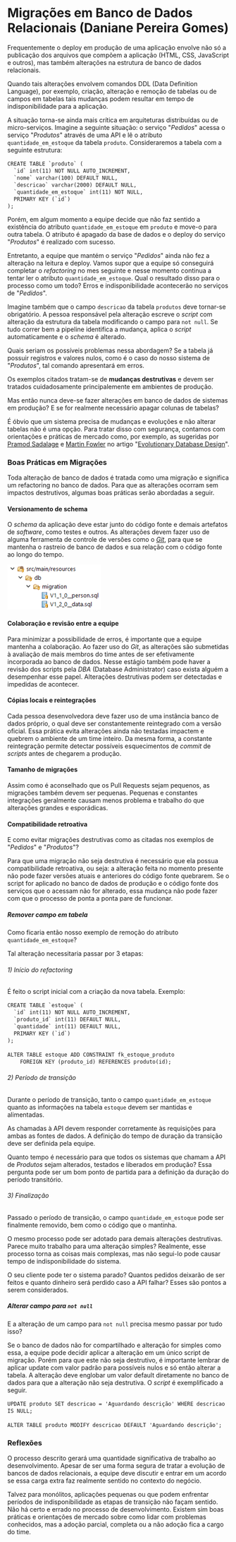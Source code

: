 # Migrações em Banco de Dados Relacionais (Daniane Pereira Gomes)

Frequentemente o deploy em produção de uma aplicação envolve não só a publicação dos arquivos que compõem a aplicação (HTML, CSS, JavaScript e outros), mas também alterações na estrutura de banco de dados relacionais.

Quando tais alterações envolvem comandos DDL (Data Definition Language), por exemplo, criação, alteração e remoção de tabelas ou de campos em tabelas tais mudanças podem resultar em tempo de indisponibilidade para a aplicação.

A situação torna-se ainda mais crítica em arquiteturas distribuídas ou de micro-serviços. Imagine a seguinte situação: o serviço "*Pedidos*" acessa o serviço "*Produtos*" através de uma API e lê o atributo ```quantidade_em_estoque``` da tabela ```produto```.  Consideraremos a tabela com a seguinte estrutura:

```
CREATE TABLE `produto` (
  `id` int(11) NOT NULL AUTO_INCREMENT,
  `nome` varchar(100) DEFAULT NULL,
  `descricao` varchar(2000) DEFAULT NULL,
  `quantidade_em_estoque` int(11) NOT NULL,
  PRIMARY KEY (`id`)
);
```

Porém, em algum momento a equipe decide que não faz sentido a existência do atributo ```quantidade_em_estoque``` em ```produto``` e move-o para outra tabela. O atributo é apagado da base de dados e o deploy do serviço "*Produtos*" é realizado com sucesso. 

Entretanto, a equipe que mantém o serviço "*Pedidos*" ainda não fez a alteração na leitura e deploy. Vamos supor que a equipe só conseguirá completar o *refactoring* no mes seguinte e nesse momento continua a tentar ler o atributo ```quantidade_em_estoque```. Qual o resultado disso para o processo como um todo? Erros e indisponibilidade acontecerão no serviços de "*Pedidos*".

Imagine também que o campo ```descricao``` da tabela ```produtos``` deve tornar-se obrigatório.  A pessoa responsável pela alteração escreve o *script* com alteração da estrutura da tabela modificando o campo para ```not null```. Se tudo correr bem a pipeline identifica a mudança, aplica o *script* automaticamente e o *schema* é alterado. 

Quais seriam os possíveis problemas nessa abordagem? Se a tabela já possuir registros e valores nulos, como é o caso do nosso sistema de "*Produtos*", tal comando apresentará em erros.

Os exemplos citados tratam-se de **mudanças destrutivas** e devem ser tratados cuidadosamente principalemente em ambientes de produção. 

Mas então nunca deve-se fazer alterações em banco de dados de sistemas em produção? E se for realmente necessário apagar colunas de tabelas?

É óbvio que um sistema precisa de mudanças e evoluções e não alterar tabelas não é uma opção. Para tratar disso com segurança, contamos com orientações e práticas de mercado como, por exemplo, as sugeridas por [Pramod Sadalage](http://www.sadalage.com/) e [Martin Fowler](https://martinfowler.com/) no artigo "[Evolutionary Database Design](https://martinfowler.com/articles/evodb.html)".

### Boas Práticas em Migrações
Toda alteração de banco de dados é tratada como uma migração e significa um refactoring no banco de dados. Para que as alterações ocorram sem impactos destrutivos, algumas boas práticas serão abordadas a seguir.

#### Versionamento de schema
O *schema* da aplicação deve estar junto do código fonte e demais artefatos de *software*, como testes e outros. As alterações devem fazer uso de alguma ferramenta de controle de versões como o *[Git](https://git-scm.com/)*, para que se mantenha o rastreio de  banco de dados e sua relação com o código fonte ao longo do tempo.

![Exemplo pasta com migrações](resources/images/migracoes.png)

#### Colaboração e revisão entre a equipe
Para minimizar a possibilidade de erros, é importante que a equipe mantenha a colaboração. Ao fazer uso do *Git*, as alterações são submetidas à avaliação de mais membros do time antes de ser efetivamente incorporada ao banco de dados. Nesse estágio também pode haver a revisão dos scripts pela *DBA* (Database Administrator) caso exista alguém a desempenhar esse papel. Alterações destrutivas podem ser detectadas e impedidas de acontecer.

#### Cópias locais e reintegrações
Cada pessoa desenvolvedora deve fazer uso de uma instância banco de dados próprio, o qual deve ser constantemente reintegrado com a versão oficial. Essa prática evita alterações ainda não testadas impactem e quebrem o ambiente de um time inteiro. Da mesma forma, a constante reintegração permite detectar possíveis esquecimentos de *commit* de *scripts* antes de chegarem a produção.

#### Tamanho de migrações
Assim como é aconselhado que os Pull Requests sejam pequenos, as migrações também devem ser pequenas. Pequenas e constantes integrações geralmente causam menos problema e trabalho do que alterações grandes e esporádicas. 

#### Compatibilidade retroativa
E como evitar migrações destrutivas como as citadas nos exemplos de "*Pedidos*" e "*Produtos*"? 

Para que uma migração não seja destrutiva é necessário que ela possua compatibilidade retroativa, ou seja: a alteração feita no momento presente não pode fazer versões atuais e anteriores do código fonte quebrarem. Se o script for aplicado no banco de dados de produção e o código fonte dos serviços que o acessam não for alterado, essa mudança não pode fazer com que o processo de ponta a ponta pare de funcionar.

##### Remover campo em tabela
Como ficaria então nosso exemplo de remoção do atributo ```quantidade_em_estoque```? 

Tal alteração necessitaria passar por 3 etapas:

###### 1) Início do refactoring
É feito o script inicial com a criação da nova tabela. Exemplo:
```
CREATE TABLE `estoque` (
  `id` int(11) NOT NULL AUTO_INCREMENT,
  `produto_id` int(11) DEFAULT NULL,
  `quantidade` int(11) DEFAULT NULL,
  PRIMARY KEY (`id`)
);

ALTER TABLE estoque ADD CONSTRAINT fk_estoque_produto
    FOREIGN KEY (produto_id) REFERENCES produto(id);
```
###### 2) Período de transição
Durante o período de transição, tanto o campo ```quantidade_em_estoque``` quanto as informações na tabela ```estoque``` devem ser mantidas e alimentadas. 

As chamadas à API devem responder corretamente às requisições para ambas as fontes de dados. A definição do tempo de duração da transição deve ser definida pela equipe. 

Quanto tempo é necessário para que todos os sistemas que chamam a API de *Produtos* sejam alterados, testados e liberados em produção? Essa pergunta pode ser um bom ponto de partida para a definição da duração do período transitório.

###### 3) Finalização
Passado o período de transição, o campo ```quantidade_em_estoque``` pode ser finalmente removido, bem como o código que o mantinha.

O mesmo processo pode ser adotado para demais alterações destrutivas. Parece muito trabalho para uma alteração simples? Realmente, esse processo torna as coisas mais complexas, mas não segui-lo pode causar tempo de indisponibilidade do sistema. 

O seu cliente pode ter o sistema parado? Quantos pedidos deixarão de ser feitos e quanto dinheiro será perdido caso a API falhar? Esses são pontos a serem considerados.

##### Alterar campo para ```not null```
E a alteração de um campo para ```not null``` precisa mesmo passar por tudo isso?

Se o banco de dados não for compartilhado e alteração for simples como essa, a equipe pode decidir aplicar a alteração em um único script de migração. Porém para que este não seja destrutivo, é importante lembrar de aplicar update com valor padrão para possíveis nulos e só então alterar a tabela. A alteração deve englobar um valor default diretamente no banco de dados para que a alteração não seja destrutiva. O *script* é exemplificado a seguir.

```
UPDATE produto SET descricao = 'Aguardando descrição' WHERE descricao IS NULL;

ALTER TABLE produto MODIFY descricao DEFAULT 'Aguardando descrição';
```

###  Reflexões
O processo descrito gerará uma quantidade significativa de trabalho ao desenvolvimento. Apesar de ser uma forma segura de tratar a evolução de bancos de dados relacionais, a equipe deve discutir e entrar em um acordo se essa carga extra faz realmente sentido no contexto do negócio.

Talvez para monólitos, aplicações pequenas ou que podem enfrentar períodos de indisponibilidade as etapas de transição não façam sentido. Não há certo e errado no processo de desenvolvimento. Existem sim boas práticas e orientações de mercado sobre como lidar com problemas conhecidos, mas a adoção parcial, completa ou a não adoção fica a cargo do time.